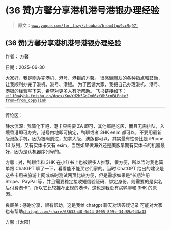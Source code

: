 # (36 赞)方馨分享港机港号港银办理经验

> 原文：[`www.yuque.com/for_lazy/zhoubao/hrow4fgw9zc9q97f`](https://www.yuque.com/for_lazy/zhoubao/hrow4fgw9zc9q97f)

## (36 赞)方馨分享港机港号港银办理经验

作者： 方馨

日期：2025-06-30

大家好，我是刚办完港机、港号、港银的方馨。 很感谢圈友的各种指点和鼓励，让我顺利办完了港机、港号、港银。
为了回馈大家，我把自己办理港机、港号、港银的经验写下来，希望对更多人有所帮助。
飞书链接如下：[`eil10n4yhk.feishu.cn/docx/KpwYd2h5GoCm66xY8h5cnBLPnke?from=from_copylink`](https://eil10n4yhk.feishu.cn/docx/KpwYd2h5GoCm66xY8h5cnBLPnke?from=from_copylink)

* * *

评论区：

静水流深 : 我简化下吧，港卡只需要 ZA 即可，其他都是吃灰，而且无需排队，入境香港即可办完，港号内地即可搞定，鸭聊或者 3HK
esim 都可以，不要用最新版港版手机，因为被阉割过，加拿大版，澳版都可以，其实最有性价比是 iPhone
13 系列，又有实体卡又有 esim，当然如果做海外还是美版早期有实体卡的机器最好，因为是认机器序列号的。

方馨 : 对，鸭聊佳和 3HK 在小红书上也被很多人推荐，很方便，所以当时我也简单跟 ChatGPT 聊了一下，看看能不能买它们家的。当时 ChatGPT 给出的建议是这些卡用来旅游上网或临时测试网页比较方便，但是需求如果是“长期注册
Stripe、PayPal
等，并且需要稳定接收短信验证码、绑定身份，则需要的是实名后付费港卡”，所以它比较推荐正规的港卡。这也是我没有买鸭聊和 3HK 的原因。

良辰美 : 感谢分享，很有帮助，这是我给 chatgpt 聊天对话答疑记录
可能对大家也有帮助[`chatgpt.com/share/68633a40-0d44-8005-899c-34d89a943a43`](https://chatgpt.com/share/68633a40-0d44-8005-899c-34d89a943a43)

方馨 : [太阳]